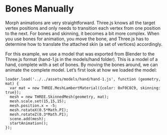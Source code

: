# Bones Manually

Morph animations are very straightforward. Three.js knows all the target vertex positions and only needs to transition each vertex from one position to the next. For bones and skinning, it becomes a bit more complex. When you use bones for animation, you move the bone, and Three.js has to determine how to translate the attached skin (a set of vertices) accordingly. 

For this example, we use a model that was exported from Blender to the Three.js format (hand-1.js in the models/hand folder). This is a model of a hand, complete with a set of bones. By moving the bones around, we can animate the complete model. Let’s first look at how we loaded the model:

```
loader.load('../../assets/models/hand/hand-1.js', function (geometry, mat) {
  var mat = new THREE.MeshLambertMaterial({color: 0xF0C8C9, skinning: true});
  mesh = new THREE.SkinnedMesh(geometry, mat);
  mesh.scale.set(15,15,15);
  mesh.position.x = -5;
  mesh.rotateX(0.5*Math.PI);
  mesh.rotateZ(0.3*Math.PI);
  scene.add(mesh);
  startAnimation();
});
```
